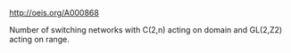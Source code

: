 http://oeis.org/A000868

Number of switching networks with C(2,n) acting on domain and GL(2,Z2) acting on range.
